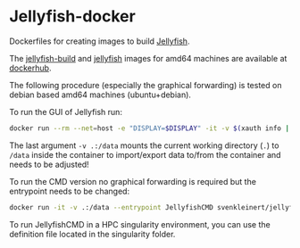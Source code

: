 # Jellyfish-docker
Dockerfiles for creating images to build [Jellyfish](https://github.com/FabianLangkabel/Jellyfish).

The [jellyfish-build](https://hub.docker.com/repository/docker/svenkleinert/jellyfish-build) and [jellyfish](https://hub.docker.com/repository/docker/svenkleinert/jellyfish) images for amd64 machines are available at [dockerhub](https://hub.docker.com/).

The following procedure (especially the graphical forwarding) is tested on debian based amd64 machines (ubuntu+debian).

To run the GUI of Jellyfish run:
```bash
docker run --rm --net=host -e "DISPLAY=$DISPLAY" -it -v $(xauth info | grep "Authority file" | awk '{ print $3 }'):/root/.Xauthority:ro  -v .:/data svenkleinert/jellyfish
```
The last argument `-v .:/data` mounts the current working directory (`.`) to `/data` inside the container to import/export data to/from the container and needs to be adjusted!

To run the CMD version no graphical forwarding is required but the entrypoint needs to be changed:
```bash
docker run -it -v .:/data --entrypoint JellyfishCMD svenkleinert/jellyfish
```

To run JellyfishCMD in a HPC singularity environment, you can use the definition file located in the singularity folder.
